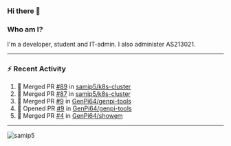 ### Hi there 👋

### Who am I?
I'm a developer, student and IT-admin. I also administer AS213021.

---
### :zap: Recent Activity
<!--START_SECTION:activity-->
1. 🎉 Merged PR [#89](https://github.com/samip5/k8s-cluster/pull/89) in [samip5/k8s-cluster](https://github.com/samip5/k8s-cluster)
2. 🎉 Merged PR [#87](https://github.com/samip5/k8s-cluster/pull/87) in [samip5/k8s-cluster](https://github.com/samip5/k8s-cluster)
3. 🎉 Merged PR [#9](https://github.com/GenPi64/genpi-tools/pull/9) in [GenPi64/genpi-tools](https://github.com/GenPi64/genpi-tools)
4. 💪 Opened PR [#9](https://github.com/GenPi64/genpi-tools/pull/9) in [GenPi64/genpi-tools](https://github.com/GenPi64/genpi-tools)
5. 🎉 Merged PR [#4](https://github.com/GenPi64/showem/pull/4) in [GenPi64/showem](https://github.com/GenPi64/showem)
<!--END_SECTION:activity-->
---

<img align="center" src="https://github-readme-stats.vercel.app/api?username=samip5&show_icons=true" alt="samip5" />
